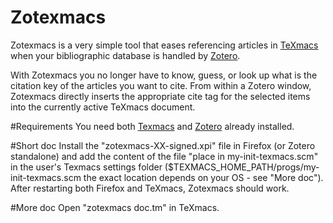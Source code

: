 # Zotexmacs
Zotexmacs is a very simple tool that eases referencing articles in [TeXmacs](http://www.texmacs.org) when your bibliographic database is handled by [Zotero](https://www.zotero.org/).

With Zotexmacs you no longer have to know, guess, or look up what is the citation key of the articles you want to cite. From within a Zotero window, Zotexmacs directly inserts the appropriate cite tag for the selected items into the currently active TeXmacs document.

#Requirements
You need both [Texmacs](http://www.texmacs.org) and [Zotero](https://www.zotero.org/) already installed.

#Short doc 
Install the "zotexmacs-XX-signed.xpi" file in Firefox (or Zotero standalone) and add the content of the file "place in my-init-texmacs.scm" in the user's Texmacs settings folder  ($TEXMACS_HOME_PATH/progs/my-init-texmacs.scm
 the exact location depends on your OS - see "More doc"). After restarting both Firefox and TeXmacs, Zotexmacs should work.

#More doc 
Open "zotexmacs doc.tm" in TeXmacs.

